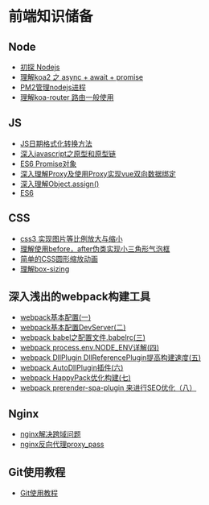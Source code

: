 # 前端知识储备
## Node
* [初探 Nodejs](/share/Node/nodejs初探.md)
* [理解koa2 之 async + await + promise](/share/Node/理解koa2%20之%20async%20%2B%20await%20%2B%20promise.md)
* [PM2管理nodejs进程](/share/Node/PM2管理nodejs进程.md)
* [理解koa-router 路由一般使用](/share/Node/理解koa-router%20路由一般使用.md)
## JS
* [JS日期格式化转换方法](/share/JS/JS日期格式化转换方法.md)
* [深入javascript之原型和原型链](/share/JS/深入javascript之原型和原型链.md)
* [ES6 Promise对象](/share/JS/ES6%20Promise对象.md)
* [深入理解Proxy及使用Proxy实现vue双向数据绑定](/share/JS/深入理解Proxy及使用Proxy实现vue双向数据绑定.md)
* [深入理解Object.assign()](/share/JS/Object.assign().md)
* [ES6](/share/JS/ES6.md)
##  CSS
* [css3 实现图片等比例放大与缩小](/share/CSS/css3%20实现图片等比例放大与缩小.md)
* [理解使用before，after伪类实现小三角形气泡框](/share/CSS/理解使用before，after伪类实现小三角形气泡框.md)
* [简单的CSS圆形缩放动画](/share/CSS/简单的CSS圆形缩放动画.md)
* [理解box-sizing](/share/CSS/理解box-sizing.md)
## 深入浅出的webpack构建工具
*  [webpack基本配置(一)](/share/深入浅出的webpack构建工具---webpack基本配置/webpack基本配置(一).md)
*  [webpack基本配置DevServer(二)](/share/深入浅出的webpack构建工具---webpack基本配置/webpack基本配置DevServer(二).md)
*  [webpack babel之配置文件.babelrc(三)](/share/深入浅出的webpack构建工具---webpack基本配置/webpack%20babel之配置文件.babelrc(三).md)
* [webpack process.env.NODE_ENV详解(四)](/share/深入浅出的webpack构建工具---webpack基本配置/webpack%20process.env.NODE_ENV详解(四).md)
* [webpack DllPlugin DllReferencePlugin提高构建速度(五)](/share/深入浅出的webpack构建工具---webpack基本配置/webpack%20DllPlugin%20DllReferencePlugin提高构建速度(五).md)
* [webpack AutoDllPlugin插件(六)](/share/深入浅出的webpack构建工具---webpack基本配置/webpack%20AutoDllPlugin插件（六）.md)
* [webpack HappyPack优化构建(七)](/share/深入浅出的webpack构建工具---webpack基本配置/webpack%20HappyPack优化构建(七).md)
* [webpack prerender-spa-plugin 来进行SEO优化（八）](/share/深入浅出的webpack构建工具---webpack基本配置/webpack中插件%20prerender-spa-plugin%20来进行SEO优化（八）.md)

## Nginx
* [nginx解决跨域问题](/share/Nginx/nginx解决跨域问题.md)
* [nginx反向代理proxy_pass](/share/Nginx/nginx反向代理proxy_pass.md)

## Git使用教程
* [Git使用教程](/share/Git使用教程/Git使用教程.md)

